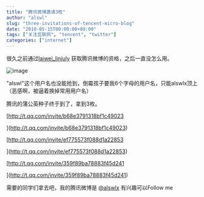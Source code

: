 ```yaml
---
title: "腾讯微博邀请3枚"
author: "alswl"
slug: "three-invitations-of-tencent-micro-blog"
date: "2010-05-15T00:00:00+08:00"
tags: ["关注互联网", "tencent", "twitter"]
categories: ["internet"]
---
```


很久之前通过[laiwei_linjuly](http://baiduer.net/) 获取腾讯微博的资格，之后一直没怎么用。

![image](https://4ocf5n.dijingchao.com/upload_dropbox/201005/t_qq_logo.jpg)

"alswl"这个用户名也没能抢到，倒霉孩子要我6个字母的用户名，只能alswlx顶上（恶感啊，被逼着换掉常用用户名）

腾讯的蒲公英种子终于到了，拿到3枚。

[http://t.qq.com/invite/b68e3791318bf1c49023

](http://t.qq.com/invite/b68e3791318bf1c49023)

[http://t.qq.com/invite/ef775573f088d1a22853

](http://t.qq.com/invite/ef775573f088d1a22853)

[http://t.qq.com/invite/359f89ba78883f45d241

](http://t.qq.com/invite/359f89ba78883f45d241)

需要的同学们拿去吧，我的腾讯微博是 [@alswlx](http://t.qq.com/alswlx) 有兴趣可以Follow me

